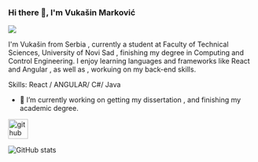 ### Hi there 👋, I'm Vukašin Marković
![](https://upload.wikimedia.org/wikipedia/commons/thumb/0/0a/The_Great_Wave_off_Kanagawa.jpg/2560px-The_Great_Wave_off_Kanagawa.jpg)

I'm Vukašin from Serbia , currently a student at Faculty of Technical Sciences, University of Novi Sad , finishing my degree in Computing and Control Engineering. I enjoy learning languages and frameworks like React and Angular , as well as , workuing on my back-end skills.

Skills: React / ANGULAR/  C#/ Java

- 🔭 I’m currently working on getting my dissertation , and finishing my academic degree.  


[<img src='https://cdn.jsdelivr.net/npm/simple-icons@3.0.1/icons/github.svg' alt='github' height='40'>](https://github.com/SeekEquilibrium)  

![GitHub stats](https://github-readme-stats.vercel.app/api?username=SeekEquilibrium&show_icons=true)  


